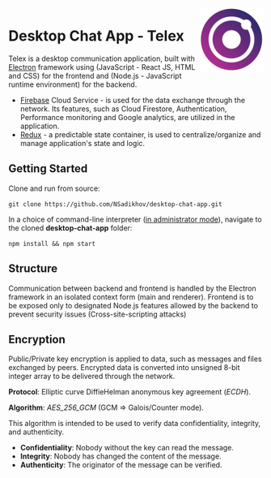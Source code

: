 <img align="right" width="25%" src="src/assets/images/telex-new.svg" />

# Desktop Chat App - Telex

Telex is a desktop communication application, built with [Electron](https://www.electronjs.org/) framework using (JavaScript - React JS, HTML and CSS) for the frontend and (Node.js - JavaScript runtime environment) for the backend. 

- [Firebase](https://firebase.google.com/) Cloud Service - is used for the data exchange through the network. Its features, such as Cloud Firestore, Authentication, Performance monitoring and Google analytics, are utilized in the application.
- [Redux](https://redux.js.org/) - a predictable state container, is used to centralize/organize and manage application's state and logic.

## Getting Started

Clone and run from source:
```
git clone https://github.com/NSadikhov/desktop-chat-app.git
```
In a choice of command-line interpreter (<u>in administrator mode</u>), navigate to the cloned **desktop-chat-app** folder:
```
npm install && npm start
```

## Structure

Communication between backend and frontend is handled by the Electron framework in an isolated context form (main and renderer). Frontend is
to be exposed only to designated Node.js features allowed by the backend to prevent security issues (Cross-site-scripting attacks)

## Encryption

Public/Private key encryption is applied to data, such as messages and files exchanged by peers. 
Encrypted data is converted into unsigned 8-bit integer array to be delivered through the network.

**Protocol**: Elliptic curve DiffieHelman anonymous key agreement (_ECDH_).

**Algorithm**: _AES_256_GCM_ (GCM => Galois/Counter mode). 

This algorithm is intended to be used to verify data confidentiality, integrity, and authenticity. 
* **Confidentiality**: Nobody without the key can read the message. 
* **Integrity**: Nobody has changed the content of the message. 
* **Authenticity**: The originator of the message can be verified.
